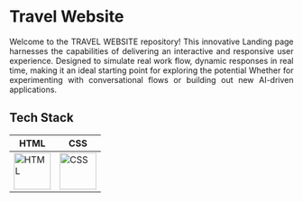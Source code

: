 # Travel Website
<p align="justify">Welcome to the TRAVEL WEBSITE  repository! This innovative Landing page harnesses the capabilities of delivering an interactive and responsive user experience. Designed to simulate real work flow,  dynamic responses in real time, making it an ideal starting point for exploring the potential Whether for experimenting with conversational flows or building out new AI-driven applications.</p>
<h2 align="left">Tech Stack</h2>

| HTML  | CSS  | 
|-------|------|
| <img src="https://cdn.worldvectorlogo.com/logos/html-1.svg" alt="HTML" width="65"/> | <img src="https://cdn.worldvectorlogo.com/logos/css-3.svg" alt="CSS" width="65"/>  
